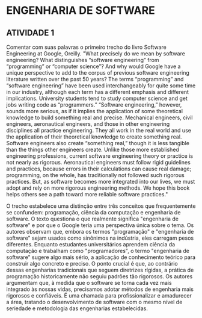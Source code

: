 # ENGENHARIA DE SOFTWARE

## ATIVIDADE 1
Comentar com suas palavras o primeiro trecho do livro Software Engineering at Google, Oreilly.
"What precisely do we mean by software engineering? What distinguishes “software engineering” from “programming” or “computer science”? And why would Google have a unique perspective to add to the corpus of previous software engineering literature written over the past 50 years? The terms “programming” and “software engineering” have been used interchangeably for quite some time in our industry, although each term has a different emphasis and different implications. University students tend to study computer science and get jobs writing code as “programmers.” “Software engineering,” however, sounds more serious, as if it implies the application of some theoretical knowledge to build something real and precise. Mechanical engineers, civil engineers, aeronautical engineers, and those in other engineering disciplines all practice engineering. They all work in the real world and use the application of their theoretical knowledge to create something real. Software engineers also create “something real,” though it is less tangible than the things other engineers create. Unlike those more established engineering professions, current software engineering theory or practice is not nearly as rigorous. Aeronautical engineers must follow rigid guidelines and practices, because errors in their calculations can cause real damage; programming, on the whole, has traditionally not followed such rigorous practices. But, as software becomes more integrated into our lives, we must adopt and rely on more rigorous engineering methods. We hope this book helps others see a path toward more reliable software practices."

O trecho estabelece uma distinção entre três conceitos que frequentemente se confundem: programação, ciência da computação e engenharia de software.
O texto questiona o que realmente significa "engenharia de software" e por que o Google teria uma perspectiva única sobre o tema. Os autores observam que, embora os termos "programação" e "engenharia de software" sejam usados como sinônimos na indústria, eles carregam pesos diferentes. Enquanto estudantes universitários aprendem ciência da computação e trabalham como "programadores", o termo "engenharia de software" sugere algo mais sério, a aplicação de conhecimento teórico para construir algo concreto e preciso.
O ponto crucial é que, ao contrário dessas engenharias tradicionais que seguem diretrizes rígidas, a prática de programação historicamente não seguiu padrões tão rigorosos. Os autores argumentam que, à medida que o software se torna cada vez mais integrado às nossas vidas, precisamos adotar métodos de engenharia mais rigorosos e confiáveis. É uma chamada para profissionalizar e amadurecer a área, tratando o desenvolvimento de software com o mesmo nível de seriedade e metodologia das engenharias estabelecidas.
